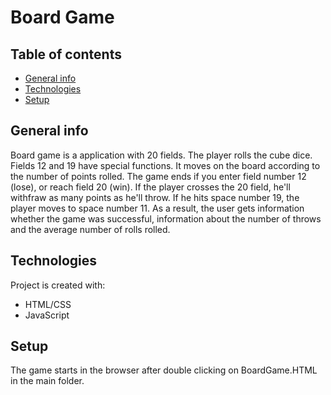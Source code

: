 # Board Game  

## Table of contents
* [General info](#general-info)
* [Technologies](#technologies)
* [Setup](#setup)

## General info
Board game is a application with 20 fields. The player rolls the cube dice. Fields 12 and 19 have special functions. 
It moves on the board according to the number of points rolled. The game ends if you enter field number 12 (lose), or reach field 20 (win).
If the player crosses the 20 field, he'll withfraw as many points as he'll throw.
If he hits space number 19, the player moves to space number 11.
As a result, the user gets information whether the game was successful, information about the number of throws and the average number of rolls rolled.


## Technologies
Project is created with:
* HTML/CSS
* JavaScript


## Setup
The game starts in the browser after double clicking on BoardGame.HTML in the main folder.
